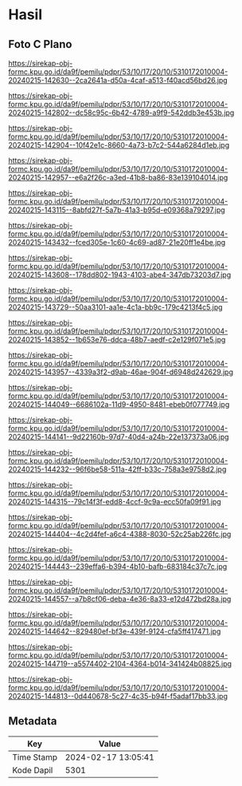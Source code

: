 # Hasil

## Foto C Plano

https://sirekap-obj-formc.kpu.go.id/da9f/pemilu/pdpr/53/10/17/20/10/5310172010004-20240215-142630--2ca2641a-d50a-4caf-a513-f40acd56bd26.jpg

https://sirekap-obj-formc.kpu.go.id/da9f/pemilu/pdpr/53/10/17/20/10/5310172010004-20240215-142802--dc58c95c-6b42-4789-a9f9-542ddb3e453b.jpg

https://sirekap-obj-formc.kpu.go.id/da9f/pemilu/pdpr/53/10/17/20/10/5310172010004-20240215-142904--10f42e1c-8660-4a73-b7c2-544a6284d1eb.jpg

https://sirekap-obj-formc.kpu.go.id/da9f/pemilu/pdpr/53/10/17/20/10/5310172010004-20240215-142957--e6a2f26c-a3ed-41b8-ba86-83e139104014.jpg

https://sirekap-obj-formc.kpu.go.id/da9f/pemilu/pdpr/53/10/17/20/10/5310172010004-20240215-143115--8abfd27f-5a7b-41a3-b95d-e09368a79297.jpg

https://sirekap-obj-formc.kpu.go.id/da9f/pemilu/pdpr/53/10/17/20/10/5310172010004-20240215-143432--fced305e-1c60-4c69-ad87-21e20ff1e4be.jpg

https://sirekap-obj-formc.kpu.go.id/da9f/pemilu/pdpr/53/10/17/20/10/5310172010004-20240215-143608--178dd802-1943-4103-abe4-347db73203d7.jpg

https://sirekap-obj-formc.kpu.go.id/da9f/pemilu/pdpr/53/10/17/20/10/5310172010004-20240215-143729--50aa3101-aa1e-4c1a-bb9c-179c4213f4c5.jpg

https://sirekap-obj-formc.kpu.go.id/da9f/pemilu/pdpr/53/10/17/20/10/5310172010004-20240215-143852--1b653e76-ddca-48b7-aedf-c2e129f071e5.jpg

https://sirekap-obj-formc.kpu.go.id/da9f/pemilu/pdpr/53/10/17/20/10/5310172010004-20240215-143957--4339a3f2-d9ab-46ae-904f-d6948d242629.jpg

https://sirekap-obj-formc.kpu.go.id/da9f/pemilu/pdpr/53/10/17/20/10/5310172010004-20240215-144049--6686102a-11d9-4950-8481-ebeb0f077749.jpg

https://sirekap-obj-formc.kpu.go.id/da9f/pemilu/pdpr/53/10/17/20/10/5310172010004-20240215-144141--9d22160b-97d7-40d4-a24b-22e137373a06.jpg

https://sirekap-obj-formc.kpu.go.id/da9f/pemilu/pdpr/53/10/17/20/10/5310172010004-20240215-144232--96f6be58-511a-42ff-b33c-758a3e9758d2.jpg

https://sirekap-obj-formc.kpu.go.id/da9f/pemilu/pdpr/53/10/17/20/10/5310172010004-20240215-144315--79c14f3f-edd8-4ccf-9c9a-ecc50fa09f91.jpg

https://sirekap-obj-formc.kpu.go.id/da9f/pemilu/pdpr/53/10/17/20/10/5310172010004-20240215-144404--4c2d4fef-a6c4-4388-8030-52c25ab226fc.jpg

https://sirekap-obj-formc.kpu.go.id/da9f/pemilu/pdpr/53/10/17/20/10/5310172010004-20240215-144443--239effa6-b394-4b10-bafb-683184c37c7c.jpg

https://sirekap-obj-formc.kpu.go.id/da9f/pemilu/pdpr/53/10/17/20/10/5310172010004-20240215-144557--a7b8cf06-deba-4e36-8a33-e12d472bd28a.jpg

https://sirekap-obj-formc.kpu.go.id/da9f/pemilu/pdpr/53/10/17/20/10/5310172010004-20240215-144642--829480ef-bf3e-439f-9124-cfa5ff417471.jpg

https://sirekap-obj-formc.kpu.go.id/da9f/pemilu/pdpr/53/10/17/20/10/5310172010004-20240215-144719--a5574402-2104-4364-b014-341424b08825.jpg

https://sirekap-obj-formc.kpu.go.id/da9f/pemilu/pdpr/53/10/17/20/10/5310172010004-20240215-144813--0d440678-5c27-4c35-b94f-f5adaf17bb33.jpg


## Metadata

| Key        | Value               |
| ---------- | ------------------- |
| Time Stamp | 2024-02-17 13:05:41 |
| Kode Dapil | 5301                |




